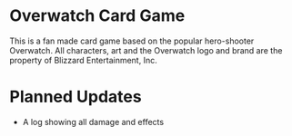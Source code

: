 # Overwatch Card Game

This is a fan made card game based on the popular hero-shooter Overwatch.
All characters, art and the Overwatch logo and brand are the property of Blizzard Entertainment, Inc.

# Planned Updates

- A log showing all damage and effects